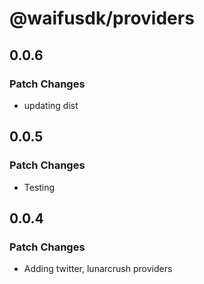 # @waifusdk/providers

## 0.0.6

### Patch Changes

- updating dist

## 0.0.5

### Patch Changes

- Testing

## 0.0.4

### Patch Changes

- Adding twitter, lunarcrush providers
